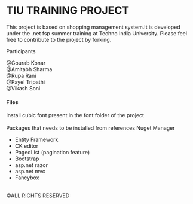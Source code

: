 <h1 >TIU TRAINING PROJECT</h1> 
This project is based on shopping management system.It is developed under the .net fsp summer training at Techno India University.
Please feel free to contribute to the project by forking.

Participants<br/>

@Gourab Konar<br/>
@Amitabh Sharma<br/>
@Rupa Rani<br/>
@Payel Tripathi<br/>
@Vikash Soni<br/>
<h4>Files</h4>

Install cubic font present in the font folder of the project<br/><br/>
Packages that needs to be installed from references Nuget Manager
<ul>
<li>Entity Framework</li>
<li>CK editor</li>
<li>PagedList (pagination feature)</li>
<li>Bootstrap</li>
<li>asp.net razor</li>
<li>asp.net mvc</li>
<li>Fancybox </li>


</ul>
<br/>
©ALL RIGHTS RESERVED
